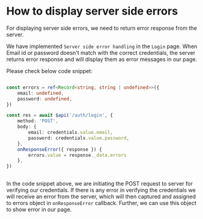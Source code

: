 # How to display server side errors

For displaying server side errors, we need to return error response from the server.

We have implemented `Server side error handling` in the `Login` page. When Email id or password doesn't match with the correct credentials, the server returns error response and will display them as error messages in our page.

Please check below code snippet:

```ts

const errors = ref<Record<string, string | undefined>>({
    email: undefined,
    password: undefined,
})

const res = await $api('/auth/login', {
    method: 'POST',
    body: {
        email: credentials.value.email,
        password: credentials.value.password,
    },
    onResponseError({ response }) {
        errors.value = response._data.errors
    },
})
    
```

In the code snippet above, we are initiating the POST request to server for verifying our credentials. If there is any error in verifying the credentials we will receive an error from the server, which will then captured and assigned to errors object in `onResponseError` callback. Further, we can use this object to show error in our page.
